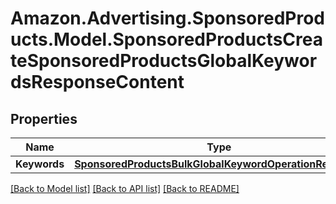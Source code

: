 # Amazon.Advertising.SponsoredProducts.Model.SponsoredProductsCreateSponsoredProductsGlobalKeywordsResponseContent

## Properties

Name | Type | Description | Notes
------------ | ------------- | ------------- | -------------
**Keywords** | [**SponsoredProductsBulkGlobalKeywordOperationResponse**](SponsoredProductsBulkGlobalKeywordOperationResponse.md) |  | 

[[Back to Model list]](../README.md#documentation-for-models) [[Back to API list]](../README.md#documentation-for-api-endpoints) [[Back to README]](../README.md)

